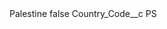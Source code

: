 <?xml version="1.0" encoding="UTF-8"?>
<CustomMetadata xmlns="http://soap.sforce.com/2006/04/metadata" xmlns:xsi="http://www.w3.org/2001/XMLSchema-instance" xmlns:xsd="http://www.w3.org/2001/XMLSchema">
    <label>Palestine</label>
    <protected>false</protected>
    <values>
        <field>Country_Code__c</field>
        <value xsi:type="xsd:string">PS</value>
    </values>
</CustomMetadata>
